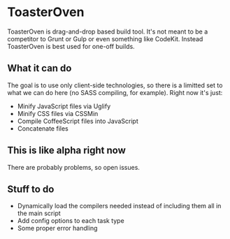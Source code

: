 # ToasterOven

ToasterOven is drag-and-drop based build tool. It's not meant to be a competitor to Grunt or Gulp or even something like CodeKit. Instead ToasterOven is best used for one-off builds.

## What it can do

The goal is to use only client-side technologies, so there is a limitted set to what we can do here (no SASS compiling, for example). Right now it's just:

* Minify JavaScript files via Uglify
* Minify CSS files via CSSMin
* Compile CoffeeScript files into JavaScript
* Concatenate files

## This is like alpha right now

There are probably problems, so open issues.

## Stuff to do

* Dynamically load the compilers needed instead of including them all in the main script
* Add config options to each task type
* Some proper error handling